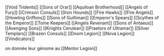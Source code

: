 [[Void Tridents]]
[[Sons of Orar]]
[[Aquiloan Brotherhood]]
[[Angels of Fury]]
[[Crimson Consuls]]
[[Iron Hounds]]
[[Fire Hawks]]
[[Fire Angels]]
[[Howling Griffons]]
[[Sons of Guilliman]]
[[Emperor's Spears]]
[[Scythes of the Emperor]]
[[Tome Keepers]]
[[Angels Revenant]]
[[Sons of Antaeus]]
[[Avenging Sons]]
[[Knights Cerulean]]
[[Praetors of Ultramar]]
[[Silver Templars]]
[[Brazen Consuls]]
[[Doom Legion]]
[[Nova Legion]]
[[Vindicators]]

on donnée leur génome au [[Mentor Legion]]
